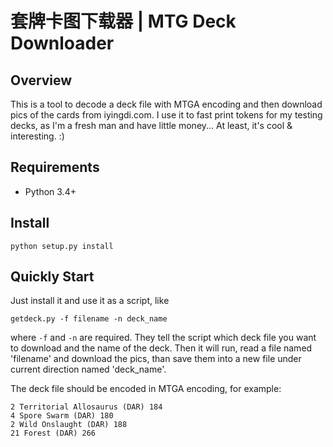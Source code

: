# 套牌卡图下载器 | MTG Deck Downloader

## Overview

This is a tool to decode a deck file with MTGA encoding and then download pics of the cards from iyingdi.com.
I use it to fast print tokens for my testing decks, as I'm a fresh man and have little money...
At least, it's cool & interesting. :)

## Requirements

* Python 3.4+

## Install

 ```
 python setup.py install
 ```

## Quickly Start

Just install it and use it as a script, like
```
getdeck.py -f filename -n deck_name
```
where ```-f``` and ```-n``` are required. They tell the script which deck file you want to download and the name of the deck.
Then it will run, read a file named 'filename' and download the pics, than save them into a new file under current direction named 'deck_name'.

The deck file should be encoded in MTGA encoding, for example:
```
2 Territorial Allosaurus (DAR) 184
4 Spore Swarm (DAR) 180
2 Wild Onslaught (DAR) 188
21 Forest (DAR) 266
```
